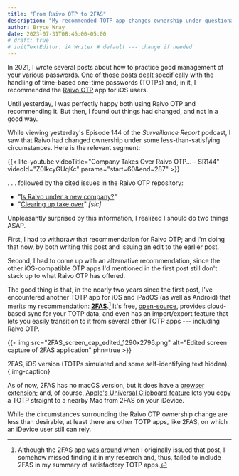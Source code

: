```yaml
---
title: "From Raivo OTP to 2FAS"
description: "My recommended TOTP app changes ownership under questionable circumstances — so I replace that recommendation."
author: Bryce Wray
date: 2023-07-31T08:46:00-05:00
# draft: true
# initTextEditor: iA Writer # default --- change if needed
---
```


In 2021, I wrote several posts about how to practice good management of your various passwords. [One of those posts](/posts/2021/09/taming-time-based-one-time-passwords-totps/) dealt specifically with the handling of time-based one-time passwords (TOTPs) and, in it, I recommended the [Raivo OTP](https://github.com/raivo-otp/ios-application) app for iOS users.

Until yesterday, I was perfectly happy both using Raivo OTP and recommending it. But then, I found out things had changed, and not in a good way.

<!--more-->

While viewing yesterday's Episode 144 of the *Surveillance Report* podcast, I saw that Raivo had changed ownership under some less-than-satisfying circumstances. Here is the relevant segment:

{{< lite-youtube videoTitle="Company Takes Over Raivo OTP... - SR144" videoId="Z0IkcyGUqKc" params="start=60&end=287" >}}

. . . followed by the cited issues in the Raivo OTP repository:

- "[Is Raivo under a new company?](https://github.com/raivo-otp/ios-application/issues/271)"
- "[Clearing up take over](https://github.com/raivo-otp/marketing-website/issues/19)" *[sic]*

Unpleasantly surprised by this information, I realized I should do two things ASAP.

First, I had to withdraw that recommendation for Raivo OTP; and I'm doing that now, by both writing this post and issuing an edit to the earlier post.

Second, I had to come up with an alternative recommendation, since the other iOS-compatible OTP apps I'd mentioned in the first post still don't stack up to what Raivo OTP has offered.

The good thing is that, in the nearly two years since the first post, I've encountered another TOTP app for iOS and iPadOS (as well as Android) that merits my recommendation: **[2FAS](https://2fas.com/)**.[^missed] It's free, [open-source](https://github.com/twofas), provides cloud-based sync for your TOTP data, and even has an import/export feature that lets you easily transition to it from several other TOTP apps --- including Raivo OTP.

[^missed]: Although the 2FAS app [was around](https://2fas.com/about-us/) when I originally issued that post, I somehow missed finding it in my research and, thus, failed to include 2FAS in my summary of satisfactory TOTP apps.

{{< img src="2FAS_screen_cap_edited_1290x2796.png" alt="Edited screen capture of 2FAS application" phn=true >}}

2FAS, iOS version (TOTPs simulated and some self-identifying text hidden).
{.img-caption}

As of now, 2FAS has no macOS version, but it does have a [browser extension](https://2fas.com/browser-extension/); and, of course, [Apple's Universal Clipboard feature](https://support.apple.com/en-us/HT209460) lets you copy a TOTP straight to a nearby Mac from 2FAS on your iDevice.

While the circumstances surrounding the Raivo OTP ownership change are less than desirable, at least there are other TOTP apps, like 2FAS, on which an iDevice user still can rely.
